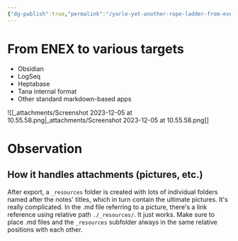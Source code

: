 ```yaml
---
{"dg-publish":true,"permalink":"/yarle-yet-another-rope-ladder-from-evernote-imports-from-evernte-emex-into-various-tools/","noteIcon":"2"}
---
```


# From ENEX to various targets

- Obsidian
- LogSeq
- Heptabase
- Tana internal format
- Other standard markdown-based apps

![[_attachments/Screenshot 2023-12-05 at 10.55.58.png\|_attachments/Screenshot 2023-12-05 at 10.55.58.png]]

# Observation

## How it handles attachments (pictures, etc.)

After export, a `_resources` folder is created with lots of individual folders named after the notes' titles, which in turn contain the ultimate pictures. It's really complicated. In the .md file referring to a picture, there's a link reference using relative path `./_resources/`. It just works. Make sure to place .md files and the `_resources` subfolder always in the same relative positions with each other.